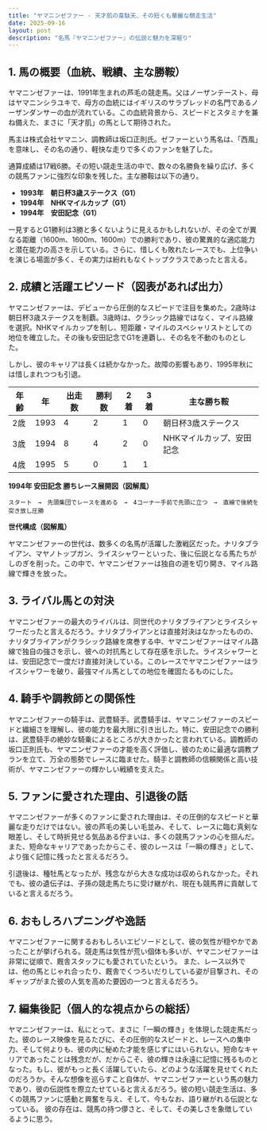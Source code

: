 ```yaml
---
title: "ヤマニンゼファー - 天才肌の韋駄天、その短くも華麗な競走生活"
date: 2025-09-16
layout: post
description: "名馬『ヤマニンゼファー』の伝説と魅力を深堀り"
---
```


## 1. 馬の概要（血統、戦績、主な勝鞍）

ヤマニンゼファーは、1991年生まれの芦毛の競走馬。父はノーザンテースト、母はヤマニンシラユキで、母方の血統にはイギリスのサラブレッドの名門であるノーザンダンサーの血が流れている。この血統背景から、スピードとスタミナを兼ね備えた、まさに「天才肌」の馬として期待された。

馬主は株式会社ヤマニン、調教師は坂口正則氏。ゼファーという馬名は、「西風」を意味し、その名の通り、軽快な走りで多くのファンを魅了した。

通算成績は17戦6勝。その短い競走生活の中で、数々の名勝負を繰り広げ、多くの競馬ファンに強烈な印象を残した。主な勝鞍は以下の通り。

* **1993年　朝日杯3歳ステークス（G1）**
* **1994年　NHKマイルカップ（G1）**
* **1994年　安田記念（G1）**

一見するとG1勝利は3勝と多くないように見えるかもしれないが、その全てが異なる距離（1600m、1600m、1600m）での勝利であり、彼の驚異的な適応能力と潜在能力の高さを示している。さらに、惜しくも敗れたレースでも、上位争いを演じる場面が多く、その実力は紛れもなくトップクラスであったと言える。


## 2. 成績と活躍エピソード（図表があれば出力）

ヤマニンゼファーは、デビューから圧倒的なスピードで注目を集めた。2歳時は朝日杯3歳ステークスを制覇。3歳時は、クラシック路線ではなく、マイル路線を選択。NHKマイルカップを制し、短距離・マイルのスペシャリストとしての地位を確立した。その後も安田記念でG1を連覇し、その名を不動のものとした。

しかし、彼のキャリアは長くは続かなかった。故障の影響もあり、1995年秋には惜しまれつつも引退。

| 年齢 | 年 | 出走数 | 勝利数 | 2着 | 3着 | 主な勝ち鞍 |
|---|---|---|---|---|---|---|
| 2歳 | 1993 | 4 | 2 | 1 | 0 | 朝日杯3歳ステークス |
| 3歳 | 1994 | 8 | 4 | 2 | 0 | NHKマイルカップ、安田記念 |
| 4歳 | 1995 | 5 | 0 | 1 | 1 |  |

**1994年 安田記念 勝ちレース展開図（図解風）**

```
スタート　→　先頭集団でレースを進める　→　4コーナー手前で先頭に立つ　→　直線で後続を突き放し圧勝
```

**世代構成（図解風）**

ヤマニンゼファーの世代は、数多くの名馬が活躍した激戦区だった。ナリタブライアン、マヤノトップガン、ライスシャワーといった、後に伝説となる馬たちがしのぎを削った。この中で、ヤマニンゼファーは独自の道を切り開き、マイル路線で輝きを放った。


## 3. ライバル馬との対決

ヤマニンゼファーの最大のライバルは、同世代のナリタブライアンとライスシャワーだったと言えるだろう。ナリタブライアンとは直接対決はなかったものの、ナリタブライアンがクラシック路線を席巻する中、ヤマニンゼファーはマイル路線で独自の強さを示し、彼への対抗馬として存在感を示した。ライスシャワーとは、安田記念で一度だけ直接対決している。このレースでヤマニンゼファーはライスシャワーを破り、最強マイル馬としての地位を確固たるものにした。


## 4. 騎手や調教師との関係性

ヤマニンゼファーの騎手は、武豊騎手。武豊騎手は、ヤマニンゼファーのスピードと繊細さを理解し、彼の能力を最大限に引き出した。特に、安田記念での勝利は、武豊騎手の絶妙な騎乗によるところが大きかったと言われている。調教師の坂口正則氏も、ヤマニンゼファーの才能を高く評価し、彼のために最適な調教プランを立て、万全の態勢でレースに臨ませた。騎手と調教師の信頼関係と高い技術が、ヤマニンゼファーの輝かしい戦績を支えた。


## 5. ファンに愛された理由、引退後の話

ヤマニンゼファーが多くのファンに愛された理由は、その圧倒的なスピードと華麗な走りだけではない。彼の芦毛の美しい毛並み、そして、レースに臨む真剣な眼差し、そして時折見せる気品ある佇まいは、多くの競馬ファンの心を掴んだ。  また、短命なキャリアであったからこそ、彼のレースは「一瞬の輝き」として、より強く記憶に残ったと言えるだろう。

引退後は、種牡馬となったが、残念ながら大きな成功は収められなかった。それでも、彼の遺伝子は、子孫の競走馬たちに受け継がれ、現在も競馬界に貢献していると言えるだろう。


## 6. おもしろハプニングや逸話

ヤマニンゼファーに関するおもしろいエピソードとして、彼の気性が穏やかであったことが挙げられる。競走馬は気性が荒い個体も多いが、ヤマニンゼファーは非常に従順で、厩舎スタッフにも愛されていたという。  また、レース以外では、他の馬とじゃれ合ったり、厩舎でくつろいだりしている姿が目撃され、そのギャップがまた彼の人気を高めた要因の一つと言えるだろう。


## 7. 編集後記（個人的な視点からの総括）

ヤマニンゼファーは、私にとって、まさに「一瞬の輝き」を体現した競走馬だった。彼のレース映像を見るたびに、その圧倒的なスピードと、レースへの集中力、そして何よりも、彼の内に秘めた才能を感じずにはいられない。短命なキャリアであったことは残念だが、だからこそ、彼の輝きは永遠に記憶に残るものとなった。もし、彼がもっと長く活躍していたら、どのような活躍を見せてくれたのだろうか。そんな想像を巡らすこと自体が、ヤマニンゼファーという馬の魅力であり、彼の伝説性を際立たせていると言えるだろう。彼の短い競走生活は、多くの競馬ファンに感動と興奮を与え、そして、今もなお、語り継がれる伝説となっている。  彼の存在は、競馬の持つ儚さと、そして、その美しさを象徴しているように思う。
